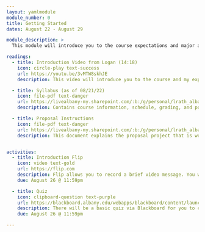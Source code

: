 ```yaml
---
layout: yamlmodule
module_number: 0
title: Getting Started
dates: August 22 - August 29

module_description: >
  This module will introduce you to the course expectations and major assignment. Links will be updated when they are available.

readings:
  - title: Introduction Video from Logan (14:18)
    icon: circle-play text-success
    url: https://youtu.be/3vMTW8skhJE
    description: This video will introduce you to the course and my expectations.

  - title: Syllabus (as of 08/21/22)
    icon: file-pdf text-danger
    url: https://livealbany-my.sharepoint.com/:b:/g/personal/lrath_albany_edu/EePlntOAkExOobHVHg69rz8Bx_5xUGbue8PQLk2gGz19Qg?e=3XfLw5
    description: Contains course information, schedule, grading, and policies.

  - title: Proposal Instructions
    icon: file-pdf text-danger
    url: https://livealbany-my.sharepoint.com/:b:/g/personal/lrath_albany_edu/EVxeEKuLWOBAor3Kuh2K2y4BmJZ-CpGNg5vvSe2GDKOBHw?e=AJ9odl
    description: This document explains the proposal project that is worth 60% of your final grade in this course.


activities:
  - title: Introduction Flip
    icon: video text-gold
    url: https://flip.com
    description: Flip allows you to record a brief video message. You will need the invite/code that has been sent to your UA email in order to access the software. I have limited the introduction board to 3 minutes. You will need the join code sent to your email. Here are some <a href="https://help.flip.com/hc/en-us/articles/360051542894-Getting-Started-Members" target="_blank">instructions from Flip on how to get started.</a>
    due: August 26 @ 11:59pm

  - title: Quiz
    icon: clipboard-question text-purple
    url: https://blackboard.albany.edu/webapps/blackboard/content/launchAssessment.jsp?course_id=_170260_1&content_id=_7400670_1
    description: There will be a basic quiz via Blackboard for you to complete.
    due: August 26 @ 11:59pm

---
```

